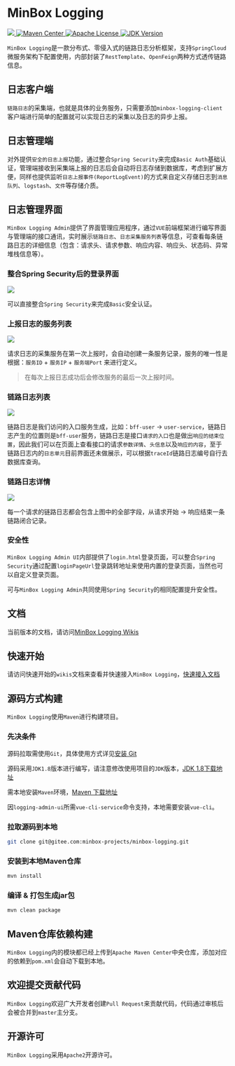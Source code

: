 # MinBox Logging

<p align="left">
   <a href="https://gitter.im/api-boot/minbox-logging?utm_source=badge&utm_medium=badge&utm_campaign=pr-badge">
     <img src="https://badges.gitter.im/api-boot/minbox-logging.svg" alt"Gitter">
  </a>
    <a href="https://search.maven.org/search?q=a:minbox-logging">
        <img src="https://img.shields.io/maven-central/v/org.minbox.framework/minbox-logging.svg?label=Maven%20Central" alt="Maven Center">
    </a>
    <a href="https://github.com/weibocom/motan/blob/master/LICENSE">
        <img src="https://img.shields.io/badge/License-Apache%202.0-green.svg" alt="Apache License">
    </a>
    <a href="#">
        <img src="https://img.shields.io/badge/JDK-1.8+-green.svg" alt="JDK Version">
  </a>
</p>

`MinBox Logging`是一款分布式、零侵入式的链路日志分析框架，支持`SpringCloud`微服务架构下配置使用，内部封装了`RestTemplate`、`OpenFeign`两种方式透传链路信息。

## 日志客户端

`链路日志`的采集端，也就是具体的业务服务，只需要添加`minbox-logging-client`客户端进行简单的配置就可以实现日志的采集以及日志的异步上报。

## 日志管理端

对外提供`安全的日志上报`功能，通过整合`Spring Security`来完成`Basic Auth`基础认证，管理端接收到采集端上报的日志后会自动将日志存储到数据库，考虑到扩展方便，同样也提供监听`日志上报事件(ReportLogEvent)`的方式来自定义存储日志到`消息队列`、`logstash`、`文件`等存储介质。

## 日志管理界面

`MinBox Logging Admin`提供了界面管理应用程序，通过`VUE`前端框架进行编写界面与管理端的接口通讯，实时展示`链路日志`、`日志采集服务列表`等信息，可查看每条链路日志的详细信息（包含：请求头、请求参数、响应内容、响应头、状态码、异常堆栈信息等）。

### 整合Spring Security后的登录界面

![](http://apiboot.minbox.io/img/logging/logging-admin-login.png)

可以直接整合`Spring Security`来完成`Basic`安全认证。

### 上报日志的服务列表

![](http://apiboot.minbox.io/img/logging/logging-admin-service.png)

请求日志的采集服务在第一次上报时，会自动创建一条服务记录，服务的唯一性是根据：`服务ID` + `服务IP` + `服务端Port` 来进行定义。

> 在每次上报日志成功后会修改服务的最后一次上报时间。

### 链路日志列表

![](http://apiboot.minbox.io/img/logging/logging-admin-logs.png)

链路日志是我们访问的入口服务生成，比如：`bff-user` -> `user-service`，链路日志产生的位置则是`bff-user`服务，链路日志是接口`请求的入口`也是做出`响应的结束位置`，因此我们可以在页面上查看接口的请求`参数详情`、`头信息`以及`响应的内容`，至于链路日志内的`日志单元`目前界面还未做展示，可以根据`traceId`链路日志编号自行去数据库查询。

### 链路日志详情

![](http://apiboot.minbox.io/img/logging/logging-admin-log-detail.png)

每一个请求的链路日志都会包含上图中的全部字段，从请求开始 -> 响应结束一条链路闭合记录。

### 安全性

`MinBox Logging Admin UI`内部提供了`login.html`登录页面，可以整合`Spring Security`通过配置`loginPageUrl`登录跳转地址来使用内置的登录页面，当然也可以自定义登录页面。

可与`MinBox Logging Admin`共同使用`Spring Security`的相同配置提升安全性。

## 文档

当前版本的文档，请访问[MinBox Logging Wikis](https://gitee.com/minbox-projects/minbox-logging/wikis/Home)

## 快速开始

请访问快速开始的`wikis`文档来查看并快速接入`MinBox Logging`，[快速接入文档](https://gitee.com/minbox-projects/minbox-logging/wikis/quick-start)

## 源码方式构建

`MinBox Logging`使用`Maven`进行构建项目。

### 先决条件

源码拉取需使用`Git`，具体使用方式详见[安装 Git](https://help.github.com/en/articles/set-up-git)

源码采用`JDK1.8`版本进行编写，请注意修改使用项目的`JDK`版本，[JDK 1.8下载地址](https://www.oracle.com/technetwork/java/javase/downloads/index.html)

需本地安装`Maven`环境，[Maven 下载地址](https://maven.apache.org/download.cgi)

因`logging-admin-ui`所需`vue-cli-service`命令支持，本地需要安装`vue-cli`。

### 拉取源码到本地

```sh
git clone git@gitee.com:minbox-projects/minbox-logging.git
```

### 安装到本地Maven仓库

```sh
mvn install
```

### 编译 & 打包生成jar包 

```sh
mvn clean package
```

## Maven仓库依赖构建

`MinBox Logging`内的模块都已经上传到`Apache Maven Center`中央仓库，添加对应的依赖到`pom.xml`会自动下载到本地。

## 欢迎提交贡献代码

`MinBox Logging`欢迎广大开发者创建`Pull Request`来贡献代码，代码通过审核后会被合并到`master`主分支。

## 开源许可

`MinBox Logging`采用`Apache2`开源许可。